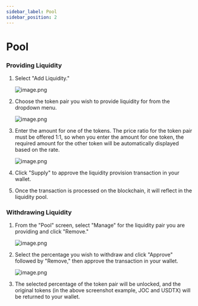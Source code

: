```yaml
---
sidebar_label: Pool
sidebar_position: 2
---
```


# Pool

### **Providing Liquidity**

1. Select "Add Liquidity."
    
    ![image.png](/img/docs/swap_7.png)
    
2. Choose the token pair you wish to provide liquidity for from the dropdown menu.
    
    ![image.png](/img/docs/swap_8.png)
    
3. Enter the amount for one of the tokens. The price ratio for the token pair must be offered 1:1, so when you enter the amount for one token, the required amount for the other token will be automatically displayed based on the rate.
    
    ![image.png](/img/docs/swap_9.png)
    
4. Click "Supply" to approve the liquidity provision transaction in your wallet.
5. Once the transaction is processed on the blockchain, it will reflect in the liquidity pool.

### **Withdrawing Liquidity**

1. From the "Pool" screen, select "Manage" for the liquidity pair you are providing and click "Remove."
    
    ![image.png](/img/docs/swap_10.png)
    
2. Select the percentage you wish to withdraw and click "Approve" followed by "Remove," then approve the transaction in your wallet.
    
    ![image.png](/img/docs/swap_11.png)
    
3. The selected percentage of the token pair will be unlocked, and the original tokens (in the above screenshot example, JOC and USDTX) will be returned to your wallet.